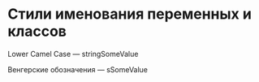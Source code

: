 # Стили именования переменных и классов

Lower Camel Case — stringSomeValue

Венгерские обозначения — sSomeValue



